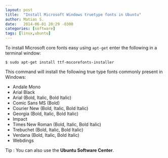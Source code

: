 ```yaml
---
layout: post
title:  "Install Microsoft Windows truetype fonts in Ubuntu"
author: Matias S.
date:   2014-06-01 20:29 -0300
categories: [software]
tags: [linux,ubuntu]
---
```


To install Microsoft core fonts easy using `apt-get` enter the following in a terminal window:

```console
$ sudo apt-get install ttf-mscorefonts-installer
```

This command will install the following true type fonts commonly present in Windows:

- Andale Mono
- Arial Black
- Arial (Bold, Italic, Bold Italic)
- Comic Sans MS (Bold)
- Courier New (Bold, Italic, Bold Italic)
- Georgia (Bold, Italic, Bold Italic)
- Impact
- Times New Roman (Bold, Italic, Bold Italic)
- Trebuchet (Bold, Italic, Bold Italic)
- Verdana (Bold, Italic, Bold Italic)
- Webdings

Tip
: You can also use the **Ubuntu Software Center**.
